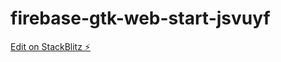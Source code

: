 # firebase-gtk-web-start-jsvuyf

[Edit on StackBlitz ⚡️](https://stackblitz.com/edit/firebase-gtk-web-start-jsvuyf)